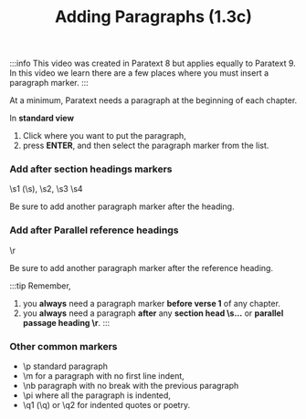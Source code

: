﻿---
title: Adding Paragraphs (1.3c)
---
:::info
This video was created in Paratext 8 but applies equally to Paratext 9. In this video we learn there are a few places where you must insert a paragraph marker.
:::

At a minimum, Paratext needs a paragraph at the beginning of each chapter.

In **standard view**

1.  Click where you want to put the paragraph,
1.  press **ENTER**, and then select the paragraph marker from the list.

### Add after section headings markers

\\s1 (\\s), \\s2, \\s3 \\s4

Be sure to add another paragraph marker after the heading.

### Add after Parallel reference headings

\\r 

Be sure to add another paragraph marker after the reference heading.

:::tip
Remember,
1.  you **always** need a paragraph marker **before verse 1** of any chapter.
1.  you **always** need a paragraph **after** any **section head \\s…** or **parallel passage heading \\r**.
:::

### Other common markers

-  \\p standard paragraph
-  \\m for a paragraph with no first line indent,
-  \\nb paragraph with no break with the previous paragraph
-  \\pi where all the paragraph is indented,
-  \\q1 (\\q) or \\q2 for indented quotes or poetry.
